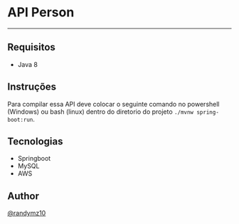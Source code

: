 # API Person

---

## Requisitos

- Java 8

## Instruções

Para compilar essa API deve colocar o seguinte comando no powershell (Windows) ou bash (linux) dentro do diretorio do projeto `./mvnw spring-boot:run`. 

## Tecnologias

- Springboot
- MySQL
- AWS

## Author

[@randymz10](https://github.com/randymz10)
